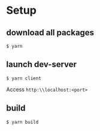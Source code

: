# Setup

## download all packages
```
$ yarn
```

## launch dev-server
```
$ yarn client
```
Access `http:\\localhost:<port>`

## build
```
$ yarn build
```